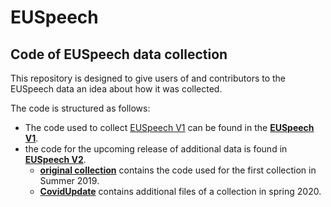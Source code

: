 # EUSpeech
## Code of EUSpeech data collection

This repository is designed to give users of and contributors to the EUSpeech data an idea about how it was collected.

The code is structured as follows:
- The code used to collect [EUSpeech V1](https://dataverse.harvard.edu/dataset.xhtml?persistentId=doi:10.7910/DVN/XPCVEI) can be found in the [**EUSpeech V1**]().
- the code for the upcoming release of additional data is found in [**EUSpeech V2**]().
  - [**original collection**]() contains the code used for the first collection in Summer 2019.
  - [**CovidUpdate**]() contains additional files of a collection in spring 2020.